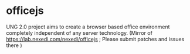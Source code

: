 # officejs
UNG 2.0 project aims to create a browser based office environment completely independent of any server technology. (Mirror of https://lab.nexedi.com/nexedi/officejs ; Please submit patches and issues there )

